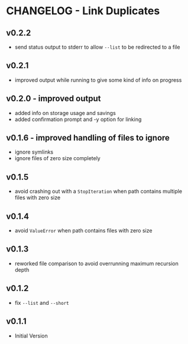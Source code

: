 # CHANGELOG - Link Duplicates

## v0.2.2

- send status output to stderr to allow `--list` to be redirected to a file

## v0.2.1

- improved output while running to give some kind of info on progress

## v0.2.0 - improved output

- added info on storage usage and savings
- added confirmation prompt and -y option for linking

## v0.1.6 - improved handling of files to ignore

- ignore symlinks
- ignore files of zero size completely

## v0.1.5

- avoid crashing out with a `StopIteration` when path contains multiple files with zero size

## v0.1.4

- avoid `ValueError` when path contains files with zero size

## v0.1.3

- reworked file comparison to avoid overrunning maximum recursion depth

## v0.1.2

- fix `--list` and `--short`

## v0.1.1

- Initial Version
